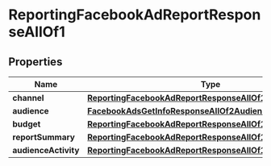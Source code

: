

# ReportingFacebookAdReportResponseAllOf1


## Properties

| Name | Type | Description | Notes |
|------------ | ------------- | ------------- | -------------|
|**channel** | [**ReportingFacebookAdReportResponseAllOf1Channel**](ReportingFacebookAdReportResponseAllOf1Channel.md) |  |  [optional] |
|**audience** | [**FacebookAdsGetInfoResponseAllOf2Audience**](FacebookAdsGetInfoResponseAllOf2Audience.md) |  |  [optional] |
|**budget** | [**ReportingFacebookAdReportResponseAllOf1Budget**](ReportingFacebookAdReportResponseAllOf1Budget.md) |  |  [optional] |
|**reportSummary** | [**ReportingFacebookAdReportResponseAllOf1ReportSummary**](ReportingFacebookAdReportResponseAllOf1ReportSummary.md) |  |  [optional] |
|**audienceActivity** | [**ReportingFacebookAdReportResponseAllOf1AudienceActivity**](ReportingFacebookAdReportResponseAllOf1AudienceActivity.md) |  |  [optional] |



